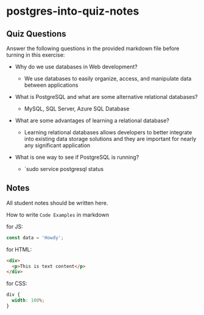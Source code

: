 # postgres-into-quiz-notes

## Quiz Questions

Answer the following questions in the provided markdown file before turning in this exercise:

- Why do we use databases in Web development?

  - We use databases to easily organize, access, and manipulate data between applications

- What is PostgreSQL and what are some alternative relational databases?

  - MySQL, SQL Server, Azure SQL Database

- What are some advantages of learning a relational database?

  - Learning relational databases allows developers to better integrate into existing data storage solutions and they are important for nearly any significant application

- What is one way to see if PostgreSQL is running?

  - `sudo service postgresql status

## Notes

All student notes should be written here.

How to write `Code Examples` in markdown

for JS:

```javascript
const data = 'Howdy';
```

for HTML:

```html
<div>
  <p>This is text content</p>
</div>
```

for CSS:

```css
div {
  width: 100%;
}
```

